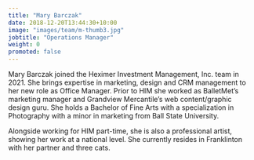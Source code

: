 ```yaml
---
title: "Mary Barczak"
date: 2018-12-20T13:44:30+10:00
image: "images/team/m-thumb3.jpg"
jobtitle: "Operations Manager"
weight: 0
promoted: false
---
```


Mary Barczak joined the Heximer Investment Management, Inc. team in 2021. She brings expertise in marketing, design and CRM management to her new role as Office Manager. Prior to HIM she worked as BalletMet’s marketing manager and Grandview Mercantile’s web content/graphic design guru. She holds a Bachelor of Fine Arts with a specialization in Photography with a minor in marketing from Ball State University.  

Alongside working for HIM part-time, she is also a professional artist, showing her work at a national level. She currently resides in Franklinton with her partner and three cats.  

